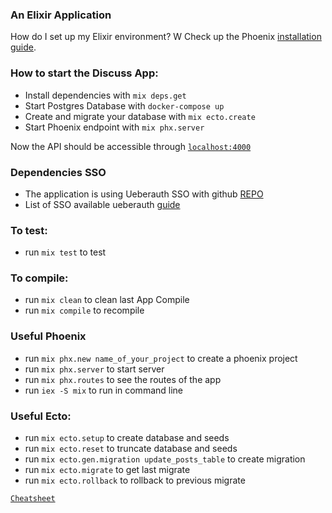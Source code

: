 ### An Elixir Application
How do I set up my Elixir environment?
W
Check up the Phoenix [installation guide](https://hexdocs.pm/phoenix/installation.html).

### How to start the Discuss App:

  * Install dependencies with `mix deps.get`
  * Start Postgres Database with `docker-compose up`
  * Create and migrate your database with `mix ecto.create`
  * Start Phoenix endpoint with `mix phx.server`

Now the API should be accessible through [`localhost:4000`](http://localhost:4000)

### Dependencies SSO
  * The application is using Ueberauth SSO with github [REPO](https://github.com/ueberauth/ueberauth)
  * List of SSO available ueberauth [guide](https://github.com/ueberauth/ueberauth/wiki/List-of-Strategies)

### To test:
  * run `mix test` to test

### To compile:
  
  * run `mix clean` to clean last App Compile
  * run `mix compile` to recompile

### Useful Phoenix
  * run `mix phx.new name_of_your_project` to create a phoenix project
  * run `mix phx.server` to start server
  * run `mix phx.routes` to see the routes of the app
  * run `iex -S mix` to run in command line

### Useful Ecto:
  
  * run `mix ecto.setup` to create database and seeds
  * run `mix ecto.reset` to truncate database and seeds
  * run `mix ecto.gen.migration update_posts_table` to create migration
  * run `mix ecto.migrate` to get last migrate
  * run `mix ecto.rollback` to rollback to previous migrate

  [`Cheatsheet`](https://devhints.io/phoenix-migrations)
